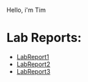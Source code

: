 Hello, i'm Tim

# Lab Reports:

* [LabReport1](/lab-report1/lab-report1.md)
* [LabReport2](/lab-report2/lab-report2.md)
* [LabReport3](/lab-report-3-week-6/lab-report3.md)
